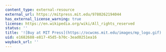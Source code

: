 ```yaml
---
content_type: external-resource
external_url: https://mitpress.mit.edu/9780262194044
has_external_license_warning: true
license: https://en.wikipedia.org/wiki/All_rights_reserved
status: ''
title: '![Buy at MIT Press](https://ocwcms.mit.edu/images/mp_logo.gif)'
uid: e1682688-e817-45d5-b70c-3ead0251ea16
wayback_url: ''
---
```

